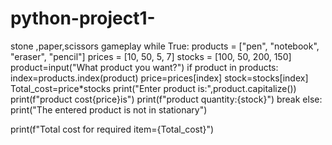 # python-project1-
stone ,paper,scissors gameplay
while True:
  products = ["pen", "notebook", "eraser", "pencil"]
  prices = [10, 50, 5, 7]
  stocks = [100, 50, 200, 150]
  product=input("What product you want?")
  if product in products:
    index=products.index(product)
    price=prices[index]
    stock=stocks[index]
    Total_cost=price*stocks
    print("Enter product is:",product.capitalize())
    print(f"product cost{price}is")
    print(f"product quantity:{stock}")
    break
  else:
    print("The entered product is not in stationary")

print(f"Total cost for required item={Total_cost}")
    
